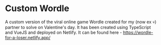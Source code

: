# Custom Wordle

A custom version of the viral online game Wordle created for my (now ex 💀) partner to solve on Valentine's day. 
It has been created using TypeScript and VueJS and deployed on Netlify. 
It can be found here - https://wordle-for-a-loser.netlify.app/
